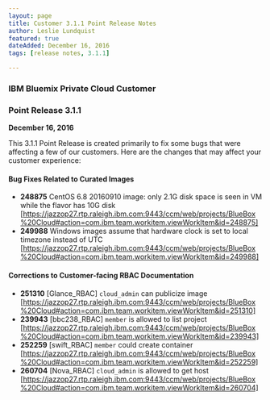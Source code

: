 ```yaml
---
layout: page
title: Customer 3.1.1 Point Release Notes
author: Leslie Lundquist
featured: true
dateAdded: December 16, 2016
tags: [release notes, 3.1.1]

---
```


### IBM Bluemix Private Cloud Customer

### Point Release 3.1.1

**December 16, 2016**


This 3.1.1 Point Release is created primarily to fix some bugs that were affecting a few of our customers. Here are the changes that may affect your customer experience:

#### Bug Fixes Related to Curated Images
 
 * **248875** CentOS 6.8 20160910 image: only 2.1G disk space is seen in VM while the flavor has 10G disk [https://jazzop27.rtp.raleigh.ibm.com:9443/ccm/web/projects/BlueBox%20Cloud#action=com.ibm.team.workitem.viewWorkItem&id=248875]
 * **249988** Windows images assume that hardware clock is set to local timezone instead of UTC [https://jazzop27.rtp.raleigh.ibm.com:9443/ccm/web/projects/BlueBox%20Cloud#action=com.ibm.team.workitem.viewWorkItem&id=249988]
 
#### Corrections to Customer-facing RBAC Documentation

 * **251310** [Glance_RBAC] `cloud_admin` can publicize image [https://jazzop27.rtp.raleigh.ibm.com:9443/ccm/web/projects/BlueBox%20Cloud#action=com.ibm.team.workitem.viewWorkItem&id=251310]
 * **239943** [bbc238_RBAC] `member` is allowed to list project [https://jazzop27.rtp.raleigh.ibm.com:9443/ccm/web/projects/BlueBox%20Cloud#action=com.ibm.team.workitem.viewWorkItem&id=239943]
 * **252259** [swift_RBAC] `member` could create container [https://jazzop27.rtp.raleigh.ibm.com:9443/ccm/web/projects/BlueBox%20Cloud#action=com.ibm.team.workitem.viewWorkItem&id=252259]
 * **260704** [Nova_RBAC] `cloud_admin` is allowed to get host [https://jazzop27.rtp.raleigh.ibm.com:9443/ccm/web/projects/BlueBox%20Cloud#action=com.ibm.team.workitem.viewWorkItem&id=260704]
